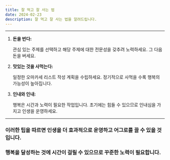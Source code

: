 ```yaml
---
title: 잘 먹고 잘 사는 법
date: 2024-02-23
description: 잘 먹고 잘 사는 법을 알려드립니다.
---
```


---

1. **돈을 번다:**

   관심 있는 주제를 선택하고 해당 주제에 대한 전문성을 갖추려 노력하세요. 그 다음 돈을 버세요.

2. **맛있는 것을 사먹는다:**

   일정한 오마카세 리스트 작성 계획을 수립하세요. 정기적으로 사먹을 수록 행복의 가능성이 높아집니다.

3. **인내와 인내:**

   행복은 시간과 노력이 필요한 작업입니다. 초기에는 힘들 수 있으므로 인내심을 가지고 인생을 운영하세요.

---

### 이러한 팁을 따르면 인생을 더 효과적으로 운영하고 어그로를 끌 수 있을 것입니다.

### 행복을 달성하는 것에 시간이 걸릴 수 있으므로 꾸준한 노력이 필요합니다.
